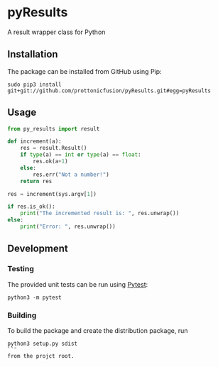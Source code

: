# pyResults
A result wrapper class for Python

## Installation
The package can be installed from GitHub using Pip:
```
sudo pip3 install git+git://github.com/prottonicfusion/pyResults.git#egg=pyResults
```

## Usage
```python
from py_results import result

def increment(a):
    res = result.Result()
    if type(a) == int or type(a) == float:
        res.ok(a+1)
    else:
        res.err("Not a number!")
    return res

res = increment(sys.argv[1])

if res.is_ok():
    print("The incremented result is: ", res.unwrap())
else:
    print("Error: ", res.unwrap())
```

## Development

### Testing
The provided unit tests can be run using [Pytest](https://docs.pytest.org):
```
python3 -m pytest 
```

### Building
To build the package and create the distribution package, run
```
python3 setup.py sdist
``¨
from the projct root.